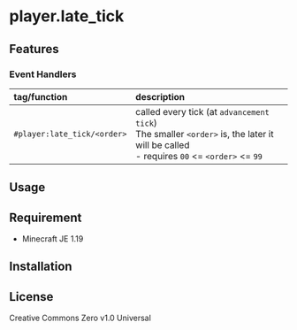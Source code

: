 player.late_tick
==

## Features

### Event Handlers

|tag/function|description|
|:--|:--|
|`#player:late_tick/<order>`|called every tick (at `advancement tick`)<br>The smaller `<order>` is, the later it will be called<br>- requires `00` <= `<order>` <= `99`|

## Usage

## Requirement

- Minecraft JE 1.19

## Installation

## License
Creative Commons Zero v1.0 Universal
